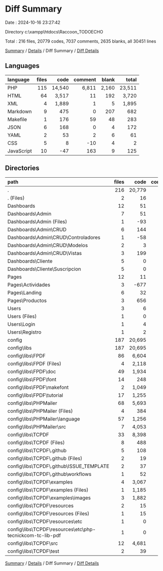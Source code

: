 # Diff Summary

Date : 2024-10-16 23:27:42

Directory c:\\xampp\\htdocs\\Raccoon_TODOECHO

Total : 216 files,  20779 codes, 7037 comments, 2635 blanks, all 30451 lines

[Summary](results.md) / [Details](details.md) / Diff Summary / [Diff Details](diff-details.md)

## Languages
| language | files | code | comment | blank | total |
| :--- | ---: | ---: | ---: | ---: | ---: |
| PHP | 115 | 14,540 | 6,811 | 2,160 | 23,511 |
| HTML | 64 | 3,517 | 11 | 192 | 3,720 |
| XML | 4 | 1,889 | 1 | 5 | 1,895 |
| Markdown | 9 | 475 | 0 | 207 | 682 |
| Makefile | 1 | 176 | 59 | 48 | 283 |
| JSON | 6 | 168 | 0 | 4 | 172 |
| YAML | 2 | 53 | 2 | 6 | 61 |
| CSS | 5 | 8 | -10 | 4 | 2 |
| JavaScript | 10 | -47 | 163 | 9 | 125 |

## Directories
| path | files | code | comment | blank | total |
| :--- | ---: | ---: | ---: | ---: | ---: |
| . | 216 | 20,779 | 7,037 | 2,635 | 30,451 |
| . (Files) | 2 | 16 | 0 | 0 | 16 |
| Dashboards | 12 | 51 | 212 | 47 | 310 |
| Dashboards\\Admin | 7 | 51 | 160 | 40 | 251 |
| Dashboards\\Admin (Files) | 1 | -93 | 0 | -4 | -97 |
| Dashboards\\Admin\\CRUD | 6 | 144 | 160 | 44 | 348 |
| Dashboards\\Admin\\CRUD\\Controladores | 1 | -58 | 98 | 5 | 45 |
| Dashboards\\Admin\\CRUD\\Modelos | 2 | 3 | 58 | 7 | 68 |
| Dashboards\\Admin\\CRUD\\Vistas | 3 | 199 | 4 | 32 | 235 |
| Dashboards\\Cliente | 5 | 0 | 52 | 7 | 59 |
| Dashboards\\Cliente\\Suscripcion | 5 | 0 | 52 | 7 | 59 |
| Pages | 12 | 11 | 11 | 13 | 35 |
| Pages\\Actividades | 3 | -677 | -4 | -57 | -738 |
| Pages\\Landing | 6 | 32 | 8 | 21 | 61 |
| Pages\\Productos | 3 | 656 | 7 | 49 | 712 |
| Users | 3 | 6 | -11 | -4 | -9 |
| Users (Files) | 1 | 0 | 0 | 1 | 1 |
| Users\\Login | 1 | 4 | -5 | -2 | -3 |
| Users\\Registro | 1 | 2 | -6 | -3 | -7 |
| config | 187 | 20,695 | 6,825 | 2,579 | 30,099 |
| config\\libs | 187 | 20,695 | 6,825 | 2,579 | 30,099 |
| config\\libs\\FPDF | 86 | 6,604 | 288 | 360 | 7,252 |
| config\\libs\\FPDF (Files) | 4 | 2,118 | 167 | 128 | 2,413 |
| config\\libs\\FPDF\\doc | 49 | 1,934 | 0 | 55 | 1,989 |
| config\\libs\\FPDF\\font | 14 | 248 | 0 | 14 | 262 |
| config\\libs\\FPDF\\makefont | 2 | 1,049 | 44 | 70 | 1,163 |
| config\\libs\\FPDF\\tutorial | 17 | 1,255 | 77 | 93 | 1,425 |
| config\\libs\\PHPMailer | 68 | 5,693 | 3,388 | 917 | 9,998 |
| config\\libs\\PHPMailer (Files) | 4 | 384 | 48 | 102 | 534 |
| config\\libs\\PHPMailer\\language | 57 | 1,256 | 336 | 171 | 1,763 |
| config\\libs\\PHPMailer\\src | 7 | 4,053 | 3,004 | 644 | 7,701 |
| config\\libs\\TCPDF | 33 | 8,398 | 3,149 | 1,302 | 12,849 |
| config\\libs\\TCPDF (Files) | 8 | 488 | 59 | 153 | 700 |
| config\\libs\\TCPDF\\.github | 5 | 108 | 2 | 28 | 138 |
| config\\libs\\TCPDF\\.github (Files) | 2 | 19 | 0 | 9 | 28 |
| config\\libs\\TCPDF\\.github\\ISSUE_TEMPLATE | 2 | 37 | 0 | 14 | 51 |
| config\\libs\\TCPDF\\.github\\workflows | 1 | 52 | 2 | 5 | 59 |
| config\\libs\\TCPDF\\examples | 4 | 3,067 | 155 | 313 | 3,535 |
| config\\libs\\TCPDF\\examples (Files) | 1 | 1,185 | 154 | 309 | 1,648 |
| config\\libs\\TCPDF\\examples\\images | 3 | 1,882 | 1 | 4 | 1,887 |
| config\\libs\\TCPDF\\resources | 2 | 15 | 15 | 2 | 32 |
| config\\libs\\TCPDF\\resources (Files) | 1 | 15 | 15 | 1 | 31 |
| config\\libs\\TCPDF\\resources\\etc | 1 | 0 | 0 | 1 | 1 |
| config\\libs\\TCPDF\\resources\\etc\\php-tecnickcom-tc-lib-pdf | 1 | 0 | 0 | 1 | 1 |
| config\\libs\\TCPDF\\src | 12 | 4,681 | 2,867 | 793 | 8,341 |
| config\\libs\\TCPDF\\test | 2 | 39 | 51 | 13 | 103 |

[Summary](results.md) / [Details](details.md) / Diff Summary / [Diff Details](diff-details.md)